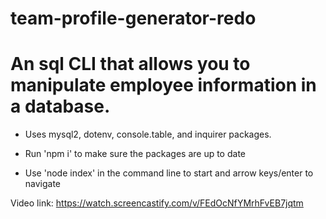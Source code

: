 # team-profile-generator-redo

# An sql CLI that allows you to manipulate employee information in a database.

* Uses mysql2, dotenv, console.table, and inquirer packages.

* Run 'npm i' to make sure the packages are up to date

* Use 'node index' in the command line to start and arrow keys/enter to navigate

Video link: https://watch.screencastify.com/v/FEdOcNfYMrhFvEB7jqtm